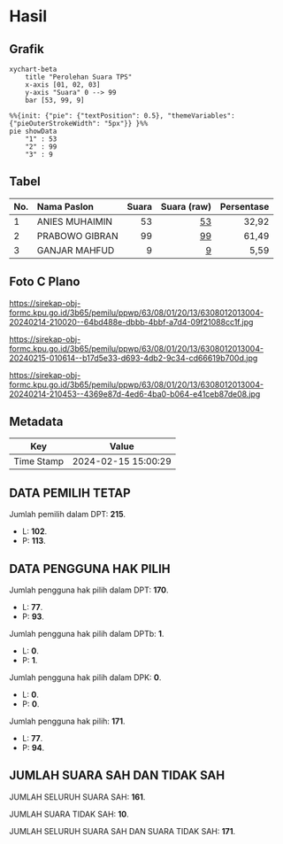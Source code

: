 # Hasil

## Grafik

```mermaid
xychart-beta
    title "Perolehan Suara TPS"
    x-axis [01, 02, 03]
    y-axis "Suara" 0 --> 99
    bar [53, 99, 9]
```

```mermaid
%%{init: {"pie": {"textPosition": 0.5}, "themeVariables": {"pieOuterStrokeWidth": "5px"}} }%%
pie showData
    "1" : 53
    "2" : 99
    "3" : 9
```

## Tabel

| No. | Nama Paslon    | Suara | Suara (raw) | Persentase |
|:--- |:-------------- | -----:| -----------:| ----------:|
| 1   | ANIES MUHAIMIN | 53    | [53][p-1]   | 32,92      |
| 2   | PRABOWO GIBRAN | 99    | [99][p-2]   | 61,49      |
| 3   | GANJAR MAHFUD  | 9     | [9][p-3]    | 5,59       |


[p-1]: https://github.com/gigit-pemilu/pemilu-2024-63-kalimantan-selatan/blob/main/pilpres/hitung-suara/sub/63-kalimantan-selatan/sub/08-hulu-sungai-utara/sub/01-danau-panggang/sub/2013-telaga-mas/sub/004-tps/sub/paslon-1.txt
[p-2]: https://github.com/gigit-pemilu/pemilu-2024-63-kalimantan-selatan/blob/main/pilpres/hitung-suara/sub/63-kalimantan-selatan/sub/08-hulu-sungai-utara/sub/01-danau-panggang/sub/2013-telaga-mas/sub/004-tps/sub/paslon-2.txt
[p-3]: https://github.com/gigit-pemilu/pemilu-2024-63-kalimantan-selatan/blob/main/pilpres/hitung-suara/sub/63-kalimantan-selatan/sub/08-hulu-sungai-utara/sub/01-danau-panggang/sub/2013-telaga-mas/sub/004-tps/sub/paslon-3.txt

## Foto C Plano

https://sirekap-obj-formc.kpu.go.id/3b65/pemilu/ppwp/63/08/01/20/13/6308012013004-20240214-210020--64bd488e-dbbb-4bbf-a7d4-09f21088cc1f.jpg

https://sirekap-obj-formc.kpu.go.id/3b65/pemilu/ppwp/63/08/01/20/13/6308012013004-20240215-010614--b17d5e33-d693-4db2-9c34-cd66619b700d.jpg

https://sirekap-obj-formc.kpu.go.id/3b65/pemilu/ppwp/63/08/01/20/13/6308012013004-20240214-210453--4369e87d-4ed6-4ba0-b064-e41ceb87de08.jpg


## Metadata

| Key        | Value               |
| ---------- | ------------------- |
| Time Stamp | 2024-02-15 15:00:29 |


## DATA PEMILIH TETAP

Jumlah pemilih dalam DPT: **215**.
 * L: **102**.
 * P: **113**.

## DATA PENGGUNA HAK PILIH

Jumlah pengguna hak pilih dalam DPT: **170**.
 * L: **77**.
 * P: **93**.

Jumlah pengguna hak pilih dalam DPTb: **1**.
 * L: **0**.
 * P: **1**.

Jumlah pengguna hak pilih dalam DPK: **0**.
 * L: **0**.
 * P: **0**.

Jumlah pengguna hak pilih: **171**.
 * L: **77**.
 * P: **94**.

## JUMLAH SUARA SAH DAN TIDAK SAH

JUMLAH SELURUH SUARA SAH: **161**.

JUMLAH SUARA TIDAK SAH: **10**.

JUMLAH SELURUH SUARA SAH DAN SUARA TIDAK SAH: **171**.


